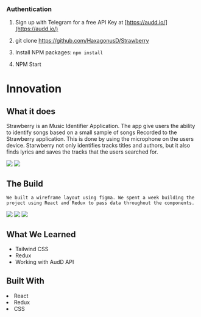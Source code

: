 <!-- # Music Speech Lyric finder Go

### Ever have trouble finding that song that's in your head? Well Music Speech lyric finder go is your solution

### Just use your voice to find the lyrics of the song you're thinking about and music speech lyric finder go will help you out

## Tech used

> - AudD API
> - React Spring
> - TailwindCSS

# Strawberry

<!-- ABOUT THE PROJECT -->

### Authentication

1. Sign up with Telegram for a free API Key at [https://audd.io/](https://audd.io/)

2. git clone https://github.com/HaxagonusD/Strawberry

3. Install NPM packages:
   ```npm install```

4. NPM Start

# Innovation

## What it does

   <p> Strawberry is an Music Identifier Application. The app give users the
    ability to identify songs based on a small sample of songs Recorded to  the Strawberry application. This is done by using the microphone on the
    users device. Starwberry not only identifies tracks titles and authors, but it also finds lyrics and saves the tracks that the users searched for.</p>

<img src ="./Images/Final1.png" style="max-width:100%">

<img src ="./Images/lyrics.png" style="max-width:100%">

## The Build

    We built a wireframe layout using figma. We spent a week building the project using React and Redux to pass data throughout the components.

<img src= "./Images/Figma2.png">
<img src= "./Images/FigmaAbout.png">
<img src= "./Images/Figmaphone.png" style="max-width:60%">

<!-- ## Accomplishments  -->

## What We Learned

<ul>
<li> Tailwind CSS</li>
<li> Redux</li>
<li>Working with AudD API</li>
</ul>

## Built With


<li>React</li>
<li>Redux</li>
<li>CSS</li>
</ul>

